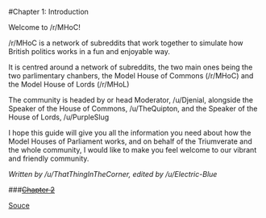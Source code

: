 #Chapter 1: Introduction

Welcome to /r/MHoC!

/r/MHoC is a network of subreddits that work together to simulate how British politics works in a fun and enjoyable way.

It is centred around a network of subreddits, the two main ones being the two parlimentary chanbers, the Model House of Commons (/r/MHoC) and the Model House of Lords (/r/MHoL)

The community is headed by or head Moderator, /u/Djenial, alongside the Speaker of the House of Commons, /u/TheQuipton, and the Speaker of the House of Lords, /u/PurpleSlug

I hope this guide will give you all the information you need about how the Model Houses of Parliament works,  and on behalf of the Triumverate and the whole community, I would like to make you feel welcome to our vibrant and friendly community.

_Written by /u/ThatThingInTheCorner, edited by /u/Electric-Blue_

###[~~Chapter 2~~](/chaper-1.md)

[Souce](https://issuu.com/thatthinginthecorner/docs/model_houses_of_parliament_guide)
